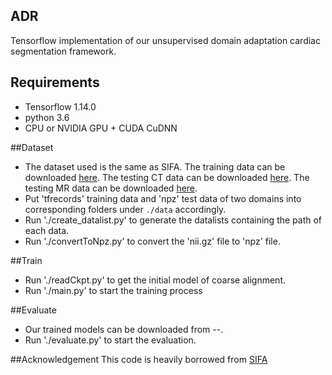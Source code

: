 ## ADR

Tensorflow implementation of our unsupervised domain adaptation cardiac segmentation framework. 





## Requirements
  
- Tensorflow 1.14.0
- python 3.6
- CPU or NVIDIA GPU + CUDA CuDNN

##Dataset
* The dataset used is the same as SIFA. The training data can be downloaded [here](https://drive.google.com/file/d/1m9NSHirHx30S8jvN0kB-vkd7LL0oWCq3/view). The testing CT data can be downloaded [here](https://drive.google.com/file/d/1SJM3RluT0wbR9ud_kZtZvCY0dR9tGq5V/view). The testing MR data can be downloaded [here](https://drive.google.com/file/d/1Bm2uU4hQmn5L3GwXz6I0vuCN3YVMEc8S/view?usp=sharing).
* Put 'tfrecords' training data and 'npz' test data of two domains into corresponding folders under `./data` accordingly.
* Run './create_datalist.py' to generate the datalists containing the path of each data.
* Run './convertToNpz.py' to convert the 'nii.gz' file to 'npz' file.

##Train
* Run './readCkpt.py' to get the initial model of coarse alignment.
* Run './main.py' to start the training process

##Evaluate
* Our trained models can be downloaded from --.
* Run './evaluate.py' to start the evaluation.

##Acknowledgement
This code is heavily borrowed from [SIFA](https://github.com/cchen-cc/SIFA)
